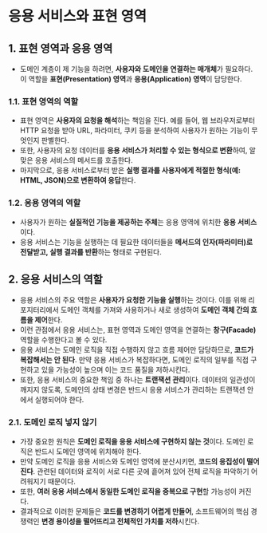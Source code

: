 # 응용 서비스와 표현 영역

## 1. 표현 영역과 응용 영역

- 도메인 계층이 제 기능을 하려면, **사용자와 도메인을 연결하는 매개체**가 필요하다. 이 역할을 **표현(Presentation) 영역**과 **응용(Application) 영역**이 담당한다.

### 1.1. 표현 영역의 역할

- 표현 영역은 **사용자의 요청을 해석**하는 책임을 진다. 예를 들어, 웹 브라우저로부터 HTTP 요청을 받아 URL, 파라미터, 쿠키 등을 분석하여 사용자가 원하는 기능이 무엇인지 판별한다.
- 또한, 사용자의 요청 데이터를 **응용 서비스가 처리할 수 있는 형식으로 변환**하여, 알맞은 응용 서비스의 메서드를 호출한다.
- 마지막으로, 응용 서비스로부터 받은 **실행 결과를 사용자에게 적절한 형식(예: HTML, JSON)으로 변환하여 응답**한다.

### 1.2. 응용 영역의 역할

- 사용자가 원하는 **실질적인 기능을 제공하는 주체**는 응용 영역에 위치한 **응용 서비스**이다.
- 응용 서비스는 기능을 실행하는 데 필요한 데이터들을 **메서드의 인자(파라미터)로 전달받고, 실행 결과를 반환**하는 형태로 구현된다.

## 2. 응용 서비스의 역할

- 응용 서비스의 주요 역할은 **사용자가 요청한 기능을 실행**하는 것이다. 이를 위해 리포지터리에서 도메인 객체를 가져와 사용하거나 새로 생성하여 **도메인 객체 간의 흐름을 제어**한다.
- 이런 관점에서 응용 서비스는, 표현 영역과 도메인 영역을 연결하는 **창구(Facade)** 역할을 수행한다고 볼 수 있다.
- 응용 서비스는 도메인 로직을 직접 수행하지 않고 흐름 제어만 담당하므로, **코드가 복잡해서는 안 된다**. 만약 응용 서비스가 복잡하다면, 도메인 로직의 일부를 직접 구현하고 있을 가능성이 높으며 이는 코드 품질을 저하시킨다.
- 또한, 응용 서비스의 중요한 책임 중 하나는 **트랜잭션 관리**이다. 데이터의 일관성이 깨지지 않도록, 도메인의 상태 변경은 반드시 응용 서비스가 관리하는 트랜잭션 안에서 실행되어야 한다.

### 2.1. 도메인 로직 넣지 않기

- 가장 중요한 원칙은 **도메인 로직을 응용 서비스에 구현하지 않는 것**이다. 도메인 로직은 반드시 도메인 영역에 위치해야 한다.
- 만약 도메인 로직을 응용 서비스와 도메인 영역에 분산시키면, **코드의 응집성이 떨어진다**. 관련된 데이터와 로직이 서로 다른 곳에 흩어져 있어 전체 로직을 파악하기 어려워지기 때문이다.
- 또한, **여러 응용 서비스에서 동일한 도메인 로직을 중복으로 구현**할 가능성이 커진다.
- 결과적으로 이러한 문제들은 **코드를 변경하기 어렵게 만들어**, 소프트웨어의 핵심 경쟁력인 **변경 용이성을 떨어뜨리고 전체적인 가치를 저하**시킨다.
